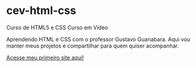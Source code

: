 # cev-html-css
 Curso de HTML5 e CSS Curso em Vídeo

Aprendendo HTML e CSS com o professor Gustavo Guanabara. Aqui vou manter
meus projetos e compartilhar para quem quiser acompanhar.

<a href="https://joaoplsr.github.io/cev-html-css/mod-2/desafios/d010guanabara/index.html" target="_blank">Acesse meu primeiro site aqui!</a>